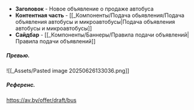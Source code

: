 - **Заголовок** - Новое объявление о продаже автобуса
- **Контентная часть** - [[_Компоненты/Подача обьявления/Подача объявления автобусы и микроавтобусы|Подача объявления автобусы и микроавтобусы]]
- **Сайдбар** - [[_Компоненты/Баннеры/Правила подачи объявлений|Правила подачи объявлений]]

##### Превью.
![[_Assets/Pasted image 20250626133036.png]]

##### Референс.
https://av.by/offer/draft/bus
